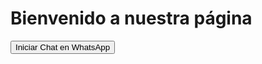 <!DOCTYPE html>
<html lang="es">
<head>
    <meta charset="UTF-8">
    <meta name="viewport" content="width=device-width, initial-scale=1.0">
    <title>Chat en WhatsApp</title>
</head>
<body>
    <h1>Bienvenido a nuestra página</h1>
     <script src="express.js"></script>
    <button onclick="window.open('https://api.whatsapp.com/send?phone=+573212810060&text=Hola', '_blank')">Iniciar Chat en WhatsApp</button>
</body>
</html>
